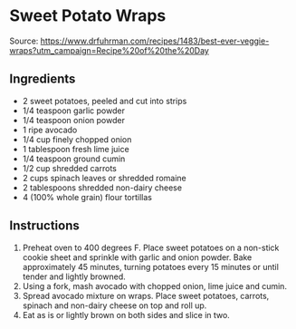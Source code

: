 # Sweet Potato Wraps
Source: https://www.drfuhrman.com/recipes/1483/best-ever-veggie-wraps?utm_campaign=Recipe%20of%20the%20Day

## Ingredients
* 2 sweet potatoes, peeled and cut into strips
* 1/4 teaspoon garlic powder
* 1/4 teaspoon onion powder
* 1 ripe avocado
* 1/4 cup finely chopped onion
* 1 tablespoon fresh lime juice
* 1/4 teaspoon ground cumin
* 1/2 cup shredded carrots
* 2 cups spinach leaves or shredded romaine
* 2 tablespoons shredded non-dairy cheese
* 4 (100% whole grain) flour tortillas

## Instructions
1. Preheat oven to 400 degrees F. Place sweet potatoes on a non-stick cookie sheet and sprinkle with garlic and onion powder. Bake approximately 45 minutes, turning potatoes every 15 minutes or until tender and lightly browned. 
2. Using a fork, mash avocado with chopped onion, lime juice and cumin.
3. Spread avocado mixture on wraps. Place sweet potatoes, carrots, spinach and non-dairy cheese on top and roll up.
4. Eat as is or lightly brown on both sides and slice in two.


